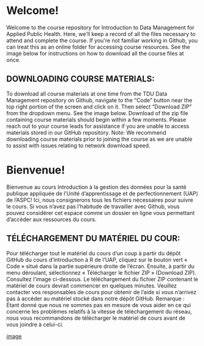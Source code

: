 # Welcome!

Welcome to the course repository for Introduction to Data Management for Applied Public Health. Here, we'll keep a record of all the files necessary to attend and complete the course. 
If you're not familiar working in Github, you can treat this as an online folder for accessing course resources. See the image below for instructions on how to download all the course files at once.

## DOWNLOADING COURSE MATERIALS:
To download all course materials at one time from the TDU Data Management repository on Github, navigate to the “Code” button near the top right portion
of the screen and click on it. Then select “Download ZIP” from the dropdown menu. See the image below. Download of the zip file containing course materials should begin within a few moments. Please reach out
to your course leads for assistance if you are unable to access materials stored in our GitHub repository. Note: We recommend downloading course materials prior to joining the course as we are unable to
assist with issues relating to network download speed.

# Bienvenue!
Bienvenue au cours Introduction à la gestion des données pour la santé publique appliquée de l’Unité d’apprentissage et de perfectionnement (UAP) de l’ASPC! Ici, nous consignerons tous les fichiers nécessaires pour suivre le cours. Si vous n’avez pas l’habitude de travailler avec Github, vous pouvez considérer cet espace comme un dossier en ligne vous permettant d’accéder aux ressources du cours. 

## TÉLÉCHARGEMENT DU MATÉRIEL DU COUR:
Pour télécharger tout le matériel du cours d’un coup à partir du dépôt GitHub du cours d’introduction à R de l’UAP, cliquez sur le bouton vert « Code » situé dans la partie supérieure droite de l’écran. Ensuite, à partir du menu déroulant, sélectionnez « Télécharger le fichier ZIP » (Download ZIP). Consultez l’image ci-dessous. Le téléchargement du fichier ZIP contenant le matériel de cours devrait commencer en quelques minutes. Veuillez contacter vos responsables de cours pour obtenir de l’aide si vous n’arrivez pas à accéder au matériel stocké dans notre dépôt GitHub. 
Remarque : Étant donné que nous ne sommes pas en mesure de vous aider en ce qui concerne les problèmes relatifs à la vitesse de téléchargement du réseau, nous vous recommandons de télécharger le matériel de cours avant de vous joindre à celui-ci.

 [image](https://user-images.githubusercontent.com/2482698/201735900-27b13441-f03a-4322-ab56-a45709b99479.png)
